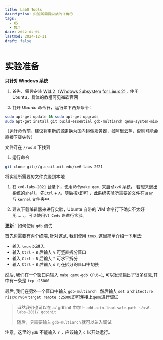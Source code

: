 ```yaml
---
title: Lab0 Tools
description: 实验所需要安装的环境😶
tags:
  - OS
  - MIT
date: 2022-04-01
lastmod: 2024-12-11
draft: false
---
```


# 实验准备

**只针对 Windows 系统**

1. 首先，需要安装 [WSL2（Windows Subsystem for Linux 2）](https://docs.microsoft.com/zh-cn/windows/wsl/install)，使用 Ubuntu，具体的教程可见微软官网

1. 打开 Ubuntu 命令行，运行如下两条命令：

```bash
sudo apt-get update && sudo apt-get upgrade
sudo apt-get install git build-essential gdb-multiarch qemu-system-misc gcc-riscv64-linux-gnu binutils-riscv64-linux-gnu
```

（运行命令前，建议将更新的源更换为国内镜像服务器，如阿里云等，否则可能会直接下载失败）

文件可在 `//wsl$` 下找到

1. 运行命令

```bash
git clone git://g.csail.mit.edu/xv6-labs-2021
```

将实验所需要的文件克隆到本地

1. 在 `xv6-labs-2021` 目录下，使用命令`make qemu` 来启动`xv6` 系统， 若想来退出系统的`shell`，先`Ctrl` + `A`，随后按`X`即可 ，此系统实验所需要的文件在`user` 与 `kernel` 文件夹中。

1. 建议下载编辑器来进行实验，Ubuntu 自带的 VIM 命令行下确实不太好用……，可以使用`VS Code` 来进行实验。

**更新**：如何使用 `gdb` 调试

首先你需要有两个终端, 针对这点, 我们使用 `tmux`, 这里简单介绍一下用法:

- 输入 `tmux` 以进入
- 输入 `Ctrl` + `B` 后输入 `%` 可竖直拆分窗口
- 输入 `Ctrl` + `B` 后输入 `"` 可水平拆分
- 输入 `Ctrl` + `B` 后输入 `o` 可在拆分的窗口中切换

然后, 我们在一个窗口内输入 `make qemu-gdb CPUS=1`, 可以发现输出了很多信息,其中有一条是 `tcp :25000`

最后, 我们在另外一个窗口中输入 `gdb-multiarch` , 然后输入 `set architecture riscv:rv64` `target remote :25000`即可连接上`qemu`进行调试

> 当然我们也可以在 ~/.gdbinit 中加上 `add-auto-load-safe-path ~/xv6-labs-2021/.gdbinit`
>
> 随后，只需要输入 `gdb-multiarch` 就可以进入调试

注意，这里的 `gdb` 不能输入 `r` ，应该输入 `c` 以开始运行。
